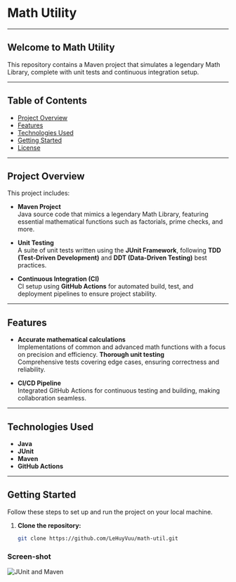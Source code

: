 # **Math Utility**

---

## **Welcome to Math Utility**

This repository contains a Maven project that simulates a legendary Math Library, complete with unit tests and continuous integration setup.

---

## **Table of Contents**
- [Project Overview](#project-overview)
- [Features](#features)
- [Technologies Used](#technologies-used)
- [Getting Started](#getting-started)
- [License](#license)

---

## **Project Overview**

This project includes:

- **Maven Project**  
  Java source code that mimics a legendary Math Library, featuring essential mathematical functions such as factorials, prime checks, and more.
  
- **Unit Testing**  
  A suite of unit tests written using the **JUnit Framework**, following **TDD (Test-Driven Development)** and **DDT (Data-Driven Testing)** best practices.
  
- **Continuous Integration (CI)**  
  CI setup using **GitHub Actions** for automated build, test, and deployment pipelines to ensure project stability.

---

## **Features**

- **Accurate mathematical calculations**  
  Implementations of common and advanced math functions with a focus on precision and efficiency.
  **Thorough unit testing**  
  Comprehensive tests covering edge cases, ensuring correctness and reliability.
  
- **CI/CD Pipeline**  
  Integrated GitHub Actions for continuous testing and building, making collaboration seamless.

---

## **Technologies Used**

- **Java**
- **JUnit**
- **Maven**
- **GitHub Actions**

---

## **Getting Started**

Follow these steps to set up and run the project on your local machine.

1. **Clone the repository:**
   ```bash
   git clone https://github.com/LeHuyVuu/math-util.git

### Screen-shot
![JUnit and Maven](https://github.com/Dung554/math-util/blob/main/screenshots/JUnit_and_maven.png)

#### 